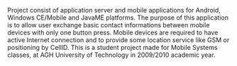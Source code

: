 Project consist of application server and mobile applications for Android, Windows CE/Mobile and JavaME platforms. The purpose of this application is to allow user exchange basic contact informations between mobile devices with only one button press. Mobile devices are required to have active Internet connection and to provide some location service like GSM or positioning by CellID.
This is a student project made for Mobile Systems classes, at AGH University of Technology in 2009/2010 academic year.